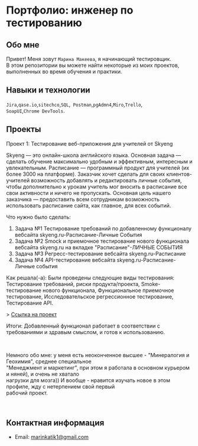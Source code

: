 # Портфолио: инженер по тестированию

## Обо мне 

Привет! Меня зовут ``Марина Макеева``, я начинающий тестировщик. <br>
В этом репозитории вы можете найти некоторые из моих проектов, выполненных во время обучения и практики.
<br>

## Навыки и технологии
``Jira``,``qase.io``,``sitechco``,``SQL``,`` Postman``,``pgAdmn4``,``Miro``,``Trello``, <br>
``SoapUI``,``Chrome DevTools``.


## Проекты

<p> Проект 1: Тестирование веб-приложения для учителей от Skyeng</p>
Skyeng — это онлайн-школа английского языка. Основная задача — сделать обучение максимально удобным и эффективным, интересным и увлекательным. Расписание —  программный продукт для учителей (их более 3000 на платформе). Заказчик хочет сделать для своих клиентов-учителей возможность добавлять и редактировать личные события, чтобы дополнительно к урокам учитель мог вносить в расписание все свои активности и ничего не пропускать. Основная цель нашего заказчика — предоставить всем сотрудникам возможность использовать расписание сайта, как главное, для всех событий.
<p>Что нужно было сделать:<p>

<ol>
  <li>Задача №1 Тестирование требований по добавленному функционалу вебсайта skyeng.ru-Расписание-Личные События</li>
  <li>Задача №2 Smock и приемочное тестирование нового функционала вебсайта skyeng.ru на вкладке "Расписание"-ЛИЧНЫЕ СОБЫТИЯ</li>
  <li>Задача №3 Регресс-тестирование вебсайта skyeng.ru-Расписание</li>
  <li>Задача №4 API-тестирование вебсайта skyeng.ru-Расписание-Личные события</li>
  
 </ol>
 
<p>Как решала(-а): Были проведены следующие виды тестирования: Тестирование требований, риски продукта/проекта, Smoke-тестирование нового функционала, Функциональное приемочное тестирование, Исследовательское регрессионное тестирование,
Тестирование API. <p>
> <a href="https://drive.google.com/file/d/1da3oor3WYHxpcSvdFGXv3wsmRWfvfwNv/view?usp=sharing">Ссылка на проект</a>
  <br> 
  
<p>Итоги: Добавленный функционал работает в соответствии с требованиями и здравым смыслом, и готов к использованию. <p>
  <br> 
  
<p>Немного обо мне: у меня есть неоконченное высшее - "Минералогия и Геохимия", среднее специальное <br>
  "Менеджмент и маркетинг", при этом я работала в основном курьером и няней), и очень не хватало <br>
  нагрузки для мозга)) И вообще - нравится изучать новое в этом профиле, жду с нетерпением свой первый <br>
  рабочий проект.<p>
  <br> 
  
## Контактная информация
- Email: marinkatik1@gmail.com
